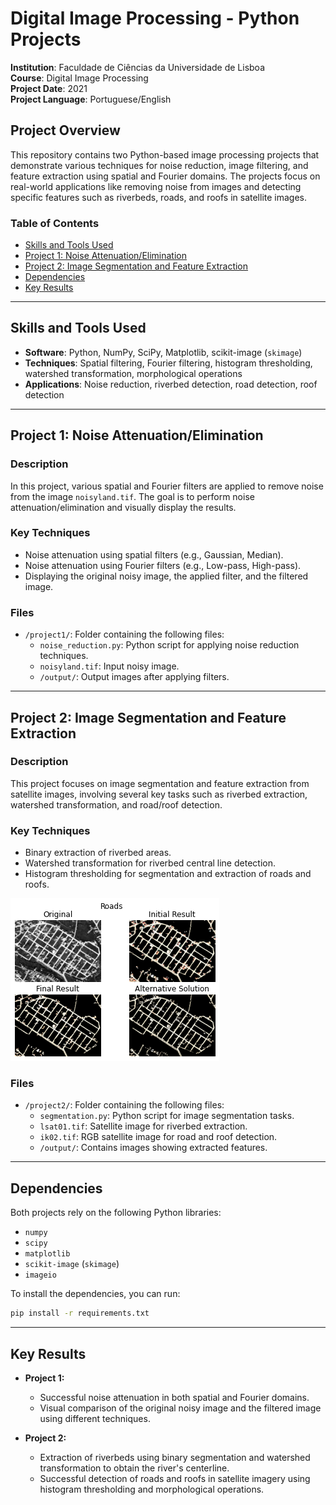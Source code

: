 # Digital Image Processing - Python Projects  
**Institution**: Faculdade de Ciências da Universidade de Lisboa  
**Course**: Digital Image Processing  
**Project Date**: 2021  
**Project Language**: Portuguese/English

## Project Overview
This repository contains two Python-based image processing projects that demonstrate various techniques for noise reduction, image filtering, and feature extraction using spatial and Fourier domains. The projects focus on real-world applications like removing noise from images and detecting specific features such as riverbeds, roads, and roofs in satellite images.

### Table of Contents
- [Skills and Tools Used](#skills-and-tools-used)
- [Project 1: Noise Attenuation/Elimination](#project-1-noise-attenuationelimination)
- [Project 2: Image Segmentation and Feature Extraction](#project-2-image-segmentation-and-feature-extraction)
- [Dependencies](#dependencies)
- [Key Results](#key-results)

---

## Skills and Tools Used
- **Software**: Python, NumPy, SciPy, Matplotlib, scikit-image (`skimage`)
- **Techniques**: Spatial filtering, Fourier filtering, histogram thresholding, watershed transformation, morphological operations
- **Applications**: Noise reduction, riverbed detection, road detection, roof detection

---

## Project 1: Noise Attenuation/Elimination

### Description
In this project, various spatial and Fourier filters are applied to remove noise from the image `noisyland.tif`. The goal is to perform noise attenuation/elimination and visually display the results.

### Key Techniques
- Noise attenuation using spatial filters (e.g., Gaussian, Median).
- Noise attenuation using Fourier filters (e.g., Low-pass, High-pass).
- Displaying the original noisy image, the applied filter, and the filtered image.

### Files
- `/project1/`: Folder containing the following files:
  - `noise_reduction.py`: Python script for applying noise reduction techniques.
  - `noisyland.tif`: Input noisy image.
  - `/output/`: Output images after applying filters.

---

## Project 2: Image Segmentation and Feature Extraction

### Description
This project focuses on image segmentation and feature extraction from satellite images, involving several key tasks such as riverbed extraction, watershed transformation, and road/roof detection.

### Key Techniques
- Binary extraction of riverbed areas.
- Watershed transformation for riverbed central line detection.
- Histogram thresholding for segmentation and extraction of roads and roofs.

![Roads](Project2/output/Roads.png)

### Files
- `/project2/`: Folder containing the following files:
  - `segmentation.py`: Python script for image segmentation tasks.
  - `lsat01.tif`: Satellite image for riverbed extraction.
  - `ik02.tif`: RGB satellite image for road and roof detection.
  - `/output/`: Contains images showing extracted features.

---

## Dependencies
Both projects rely on the following Python libraries:
- `numpy`
- `scipy`
- `matplotlib`
- `scikit-image` (`skimage`)
- `imageio`

To install the dependencies, you can run:
```bash
pip install -r requirements.txt
```

---


## Key Results

- **Project 1:** 
  - Successful noise attenuation in both spatial and Fourier domains.
  - Visual comparison of the original noisy image and the filtered image using different techniques.
  
- **Project 2:**
  - Extraction of riverbeds using binary segmentation and watershed transformation to obtain the river's centerline.
  - Successful detection of roads and roofs in satellite imagery using histogram thresholding and morphological operations.
